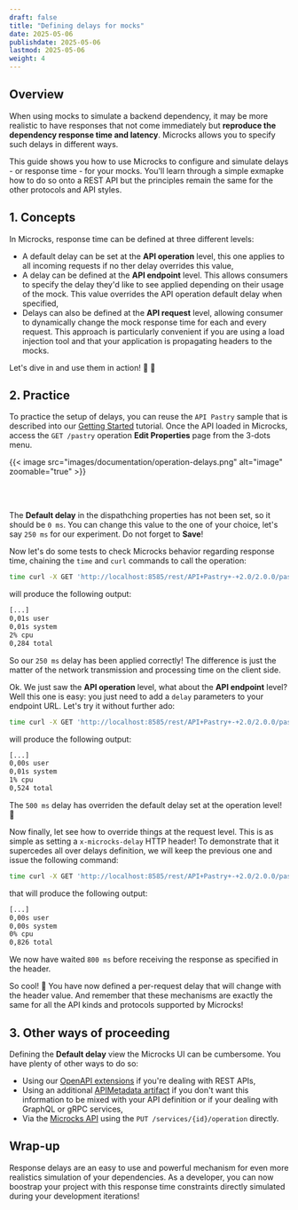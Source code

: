 ```yaml
---
draft: false
title: "Defining delays for mocks"
date: 2025-05-06
publishdate: 2025-05-06
lastmod: 2025-05-06
weight: 4
---
```


## Overview

When using mocks to simulate a backend dependency, it may be more realistic to have responses that not come immediately but **reproduce the dependency response time and latency**. Microcks allows you to specify such delays in different ways.

This guide shows you how to use Microcks to configure and simulate delays - or response time - for your mocks. You'll learn through a simple exmapke how to do so onto a REST API but the principles remain the same for the other protocols and API styles.

## 1. Concepts

In Microcks, response time can be defined at three different levels:

* A default delay can be set at the **API operation** level, this one applies to all incoming requests if no ther delay overrides this value,
* A delay can be defined at the **API endpoint** level. This allows consumers to specify the delay they'd like to see applied depending on their usage of the mock. This value overrides the API operation default delay when specified,
* Delays can also be defined at the **API request** level, allowing consumer to dynamically change the mock response time for each and every request. This approach is particularly convenient if you are using a load injection tool and that your application is propagating headers to the mocks.

Let's dive in and use them in action! 🤿 🐠

## 2. Practice

To practice the setup of delays, you can reuse the `API Pastry` sample that is described into our [Getting Started](/documentatoin/tutorials/getting-started) tutorial. Once the API loaded in Microcks, access the `GET /pastry` operation **Edit Properties** page from the 3-dots menu.

{{< image src="images/documentation/operation-delays.png" alt="image" zoomable="true" >}}

<br></br>

The **Default delay** in the dispathching properties has not been set, so it should be `0 ms`. You can change this value to the one of your choice, let's say `250 ms` for our experiment. Do not forget to **Save**!

Now let's do some tests to check Microcks behavior regarding response time, chaining the `time` and `curl` commands to call the operation:

```sh
time curl -X GET 'http://localhost:8585/rest/API+Pastry+-+2.0/2.0.0/pastry' -H 'Accept: application/json'
```
will produce the following output:
```sh
[...]
0,01s user 
0,01s system 
2% cpu 
0,284 total
```

So our `250 ms` delay has been applied correctly! The difference is just the matter of the network transmission and processing time on the client side.

Ok. We just saw the **API operation** level, what about the **API endpoint** level? Well this one is easy: you just need to add a `delay` parameters to your endpoint URL. Let's try it without further ado:

```sh
time curl -X GET 'http://localhost:8585/rest/API+Pastry+-+2.0/2.0.0/pastry?delay=500' -H 'Accept: application/json'
```
will produce the following output:
```sh
[...]
0,00s user 
0,01s system 
1% cpu 
0,524 total
```

The `500 ms` delay has overriden the default delay set at the operation level! 🎉

Now finally, let see how to override things at the request level. This is as simple as setting a `x-microcks-delay` HTTP header! To demonstrate that it supercedes all over delays definition, we will keep the previous one and issue the following command:

```sh
time curl -X GET 'http://localhost:8585/rest/API+Pastry+-+2.0/2.0.0/pastry?delay=500' -H 'x-microcks-delay: 800' -H 'Accept: application/json'
```
that will produce the following output:
```sh
[...]
0,00s user 
0,00s system 
0% cpu 
0,826 total
```

We now have waited `800 ms` before receiving the response as specified in the header.

So cool! 🙌 You have now defined a per-request delay that will change with the header value. And remember that these mechanisms are exactly the same for all the API kinds and protocols supported by Microcks!

## 3. Other ways of proceeding

Defining the **Default delay** view the Microcks UI can be cumbersome. You have plenty of other ways to do so:
* Using our [OpenAPI extensions](/documentation/references/artifacts/openapi-conventions/#openapi-extensions) if you're dealing with REST APIs,
* Using an additional [APIMetadata artifact](/documentation/references/metadada/#api-metadata-properties) if you don't want this information to be mixed with your API definition or if your dealing with GraphQL or gRPC services,
* Via the [Microcks API](/documentation/references/apis/open-api/) using the `PUT /services/{id}/operation` directly.

## Wrap-up

Response delays are an easy to use and powerful mechanism for even more realistics simulation of your dependencies. As a developer, you can now boostrap your project with this response time constraints directly simulated during your development iterations!
